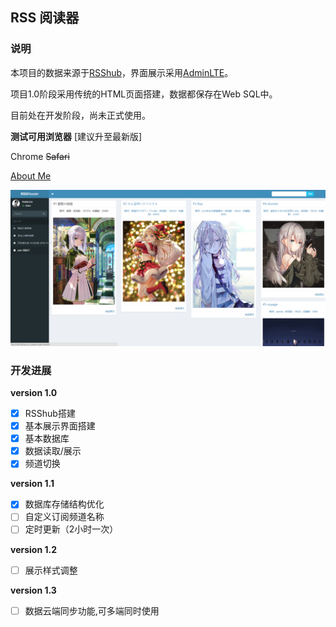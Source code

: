 ## RSS 阅读器

### 说明

本项目的数据来源于[RSShub](https://github.com/DIYgod/RSSHub)，界面展示采用[AdminLTE](https://adminlte.io/themes/AdminLTE/index2.html)。

项目1.0阶段采用传统的HTML页面搭建，数据都保存在Web SQL中。

目前处在开发阶段，尚未正式使用。

**测试可用浏览器** [建议升至最新版]

Chrome 
~~Safari~~

[About Me](https://zhimo.ink/about/)

![使用截图](/dist/img/截图.png)

### 开发进展

**version 1.0**

- [x] RSShub搭建
- [x] 基本展示界面搭建
- [x] 基本数据库
- [x] 数据读取/展示
- [x] 频道切换

**version 1.1**

- [x] 数据库存储结构优化
- [ ] 自定义订阅频道名称
- [ ] 定时更新（2小时一次）

**version 1.2**

- [ ] 展示样式调整

**version 1.3**

- [ ] 数据云端同步功能,可多端同时使用

